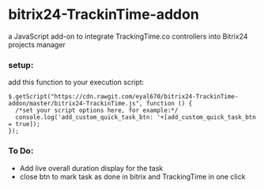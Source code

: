 # bitrix24-TrackinTime-addon
a JavaScript add-on to integrate TrackingTime.co controllers into Bitrix24 projects manager

### setup:
add this function to your execution script:
  ```
  $.getScript("https://cdn.rawgit.com/eyal670/bitrix24-TrackinTime-addon/master/bitrix24-TrackinTime.js", function () {
    /*set your script options here, for example:*/
    console.log('add_custom_quick_task_btn: '+[add_custom_quick_task_btn = true]);
  });
  ```

### To Do:
* Add live overall duration display for the task
* close btn to mark task as done in bitrix and TrackingTime in one click
